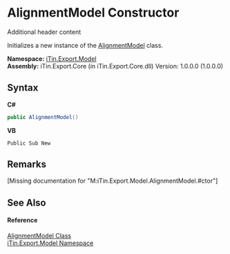 # AlignmentModel Constructor 
Additional header content 

Initializes a new instance of the <a href="T_iTin_Export_Model_AlignmentModel">AlignmentModel</a> class.

**Namespace:**&nbsp;<a href="N_iTin_Export_Model">iTin.Export.Model</a><br />**Assembly:**&nbsp;iTin.Export.Core (in iTin.Export.Core.dll) Version: 1.0.0.0 (1.0.0.0)

## Syntax

**C#**<br />
``` C#
public AlignmentModel()
```

**VB**<br />
``` VB
Public Sub New
```


## Remarks
\[Missing <remarks> documentation for "M:iTin.Export.Model.AlignmentModel.#ctor"\]

## See Also


#### Reference
<a href="T_iTin_Export_Model_AlignmentModel">AlignmentModel Class</a><br /><a href="N_iTin_Export_Model">iTin.Export.Model Namespace</a><br />